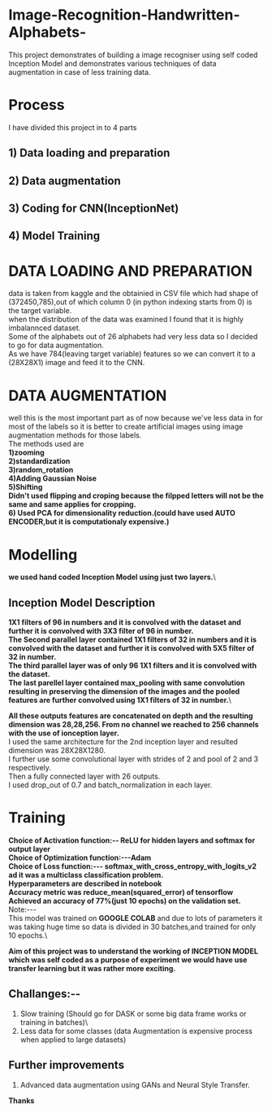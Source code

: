 # Image-Recognition-Handwritten-Alphabets-
This project demonstrates of building a image recogniser using self coded Inception Model and demonstrates various techniques of data augmentation in case of less training data.  
# Process
I have divided this project in to 4 parts
## 1) Data loading and preparation
## 2) Data augmentation
## 3) Coding for CNN(InceptionNet)
## 4) Model Training

# DATA LOADING AND PREPARATION
data is taken from kaggle and the obtainied in CSV file which had shape of (372450,785),out of which column 0 (in python indexing starts from 0)
is the target variable.\
when the distribution of the data was examined I found that it is highly imbalannced dataset.\
Some of the alphabets out of 26 alphabets had very less data so I decided to go for data augmentation.\
As we have 784(leaving target variable) features so we can convert it to a (28X28X1) image and feed it to the CNN.

# DATA AUGMENTATION
well this is the most important part as of now because we've less data in for most of the labels so it is better to create 
artificial images using image augmentation methods for those labels.\
The methods used are\
**1)zooming**\
**2)standardization**\
**3)random_rotation**\
**4)Adding Gaussian Noise**\
**5)Shifting**\
**Didn't used flipping and croping because the filpped letters will not be the same and same applies for cropping.**\
**6) Used PCA for dimensionality reduction.(could have used AUTO ENCODER,but it is computationaly expensive.)**

# Modelling
**we used hand coded Inception Model using just two layers.**\
## Inception Model Description
**1X1 filters of 96 in numbers and it is convolved with the dataset and further it is convolved with 3X3 filter of 96 in number.**\
**The Second parallel layer contained 1X1 filters of 32 in numbers and it is convolved with the dataset and further it is convolved with 5X5 filter of 32 in number.**\
**The third parallel layer was of only 96 1X1 filters  and it is convolved with the dataset.**\
**The last parellel layer contained max_pooling with same convolution resulting in preserving the dimension of the images and the pooled features are further convolved using 1X1 filters of 32 in number.**\

**All these outputs features are concatenated on depth and the resulting dimension was 28,28,256. From no channel we reached to 256 channels with the use of ionception layer.**\
I used the same architecture for the 2nd inception layer and resulted dimension was 28X28X1280.\
I further use some convolutional layer with strides of 2 and pool of 2 and 3 respectively.\
Then a fully connected layer with 26 outputs.\
I used drop_out of 0.7 and batch_normalization in each layer.

# Training
**Choice of Activation function:-- ReLU for hidden layers and softmax for output layer**\
**Choice of Optimization function:---Adam**\
**Choice of Loss function:--- softmax_with_cross_entropy_with_logits_v2 ad it was a multiclass classification problem.**\
**Hyperparameters are described in notebook**\
**Accuracy metric was reduce_mean(squared_error) of tensorflow**\
**Achieved an accuracy of 77%(just 10 epochs) on the validation set.**\
Note:---\
This model was trained on **GOOGLE COLAB** and due to lots of parameters it was taking huge time so data is divided in 30 batches,and trained for only 10 epochs.\

**Aim of this project was to understand the working of **INCEPTION MODEL** which was self coded as a purpose of experiment we would have use transfer learning but it was rather more exciting.**
## Challanges:--
1) Slow training (Should go for DASK or some big data frame works or training in batches)\
2) Less data for some classes (data Augmentation is expensive process when applied to large datasets)


## Further improvements
1) Advanced data augmentation using GANs and Neural Style Transfer.

**Thanks**
